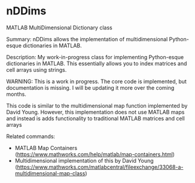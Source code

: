 # nDDims
MATLAB MultiDimensional Dictionary class

Summary: nDDims allows the implementation of multidimensional Python-esque dictionaries in MATLAB.

Description: My work-in-progress class for implementing Python-esque dictionaries in MATLAB. This essentially allows you to index matrices and cell arrays using strings.

WARNING: This is a work in progress. The core code is implemented, but documentation is missing. I will be updating it more over the coming months.

This code is similar to the multidimensional map function implemented by David Young. However, this implementation does not use MATLAB maps and instead is adds functionality to traditional MATLAB matrices and cell arrays

Related commands: 
- MATLAB Map Containers (https://www.mathworks.com/help/matlab/map-containers.html)
- Multidimensional implementation of this by David Young (https://www.mathworks.com/matlabcentral/fileexchange/33068-a-multidimensional-map-class)
